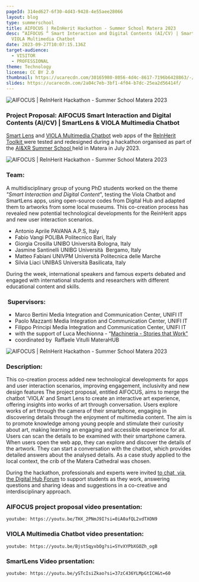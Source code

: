 ```yaml
---
pageId: 314ed627-6f30-4d43-9428-4e55aee28066
layout: blog
type: summerschool
title: AIFOCUS | ReInHerit Hackathon - Summer School Matera 2023
desc: “AIFOCUS “ Smart Interaction and Digital Contents (AI/CV) | SmartLens &
  VIOLA Multimedia Chatbot
date: 2023-09-27T10:07:15.136Z
target-audience:
  - VISITOR
  - PROFESSIONAL
theme: Technology
license: CC BY 2.0
thumbnail: https://ucarecdn.com/30165980-8056-4d4c-8617-7196b6428863/-/crop/663x373/78,37/-/preview/
slides: https://ucarecdn.com/2a04c7eb-3bf1-4f04-b7dc-25ea2d56414f/
---
```

![AIFOCUS | ReInHerit Hackathon - Summer School Matera 2023](https://ucarecdn.com/f9336792-575e-47d8-bf68-85a6257801ae/ "AIFOCUS | ReInHerit Hackathon - Summer School Matera 2023")

### **Project Proposal: AIFOCUS Smart Interaction and Digital Contents (AI/CV) | SmartLens & VIOLA Multimedia Chatbot**

[Smart Lens](https://reinherit-hub.eu/tools/apps/1e20d094-391f-40d4-820f-84423e30cec4) and [VIOLA Multimedia Chatbot](https://reinherit-hub.eu/tools/apps/543b2b77-35f1-41b5-b06e-3a355f2a1c6b) web apps of the [ReInHerit Toolkit ](https://reinherit-hub.eu/tools/apps)were tested and redesigned during a hackathon organised as part of the [AI&XR Summer School ](https://xrsalento.it/xrai-summer-school-2023/)held in Matera in July 2023. 

![AIFOCUS | ReInHerit Hackathon - Summer School Matera 2023](https://ucarecdn.com/b4140c6d-0058-45b1-a4d8-d7951736d43e/ "AIFOCUS | ReInHerit Hackathon - Summer School Matera 2023")

### Team:

A multidisciplinary group of young PhD students worked on the theme *"Smart Interaction and Digital Content*", testing the Viola Chatbot and SmartLens apps, using open-source codes from Digital Hub and adapted them to artworks from some local museums. This co-creation process has revealed new potential technological developments for the ReinHerit apps and new user interaction scenarios.

* Antonio Aprile PAVANA A.P.S, Italy
* Fabio Vangi POLIBA Politecnico Bari, Italy 
* Giorgia Crosilla UNIBO Università Bologna, Italy
* Jasmine Santinelli UNIBG Università  Bergamo, Italy
* Matteo Fabiani UNIVPM Università Politecnica delle Marche 
* Silvia Liaci UNIBAS Università Basilicata, Italy

During the week, international speakers and famous experts debated and engaged with international students and researchers with different educational content and skills.  

###  Supervisors:

* Marco Bertini Media Integration and Communication Center, UNIFI IT
* Paolo Mazzanti Media Integration and Communication Center, UNIFI IT
* Filippo Principi Media Integration and Communication Center, UNIFI IT
* with the support of Luca Mechionna - “[Machineria - Stories that Work"](https://machineria.it/machineria-stories-that-work)
* coordinated by  Raffaele Vitulli MateraHUB

![AIFOCUS | ReInHerit Hackathon - Summer School Matera 2023](https://ucarecdn.com/bd6ed277-b1a7-41b1-b776-b921209d9707/ "AIFOCUS | ReInHerit Hackathon - Summer School Matera 2023")

### Description:

This co-creation process added new technological developments for apps and user interaction scenarios, improving engagement, inclusivity and new design features The project proposal, entitled AIFOCUS, aims to merge the chatbot 'VIOLA' and Smart Lens to create an interactive art experience, offering insights into works of art through conversation. Users explore works of art through the camera of their smartphone, engaging in discovering details through the enjoyment of multimedia content. The aim is to promote knowledge among young people and stimulate their curiosity about art, making learning an engaging and accessible experience for all. Users can scan the details to be examined with their smartphone camera. When users open the web app, they can explore and discover the details of the artwork.  They can start a conversation with the chatbot, which provides detailed answers about the analysed details. As a case study applied to the local context, the crib of the Matera Cathedral was chosen.

During the hackathon, professionals and experts were invited [to chat  via  the Digital Hub Forum](https://reinherit.zulipchat.com/#narrow/stream/395690-XR.26AI-Summer-School-2023) to support students as they work, answering questions and sharing ideas and suggestions in a co-creative and interdisciplinary approach.

### AIFOCUS project proposal video presentation:

`youtube: https://youtu.be/THX_2PNmJ9I?si=0iA0afQL2vdTXON9 `

### VIOLA Multimedia Chatbot video presentation:

`youtube: https://youtu.be/BjstSqyxbOg?si=SYvXYPbXGOZh_ogB`

### SmartLens Video prsentation:

`youtube: https://youtu.be/ySTcIsiZkao?si=37zC436YLMpGtICH&t=60`